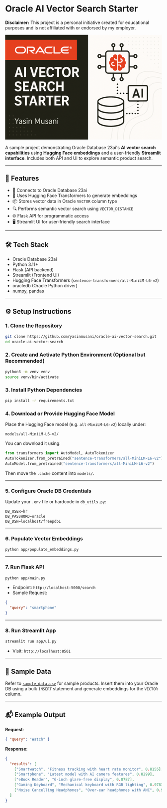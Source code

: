 # Oracle AI Vector Search Starter

**Disclaimer:** This project is a personal initiative created for educational purposes and is not affiliated with or endorsed by my employer.


![Oracle AI Vector Search](OracleAIVectorSearchStarter_Cover.png)

A sample project demonstrating Oracle Database 23ai's **AI vector search capabilities** using **Hugging Face embeddings** and a user-friendly **Streamlit interface**. Includes both API and UI to explore semantic product search.

---

## 🔧 Features

- 🔌 Connects to Oracle Database 23ai
- 🤗 Uses Hugging Face Transformers to generate embeddings
- 📦 Stores vector data in Oracle `VECTOR` column type
- 🔍 Performs semantic vector search using `VECTOR_DISTANCE`
- 🌐 Flask API for programmatic access
- 🖥️ Streamlit UI for user-friendly search interface

---

## 🛠 Tech Stack

- Oracle Database 23ai
- Python 3.11+
- Flask (API backend)
- Streamlit (Frontend UI)
- Hugging Face Transformers (`sentence-transformers/all-MiniLM-L6-v2`)
- oracledb (Oracle Python driver)
- numpy, pandas

---

## ⚙️ Setup Instructions

### 1. Clone the Repository

```bash
git clone https://github.com/yasinmusani/oracle-ai-vector-search.git
cd oracle-ai-vector-search
```

### 2. Create and Activate Python Environment (Optional but Recommended)

```bash
python3 -m venv venv
source venv/bin/activate
```

### 3. Install Python Dependencies

```bash
pip install -r requirements.txt
```

### 4. Download or Provide Hugging Face Model

Place the Hugging Face model (e.g. `all-MiniLM-L6-v2`) locally under:

```
models/all-MiniLM-L6-v2/
```

You can download it using:

```python
from transformers import AutoModel, AutoTokenizer
AutoTokenizer.from_pretrained("sentence-transformers/all-MiniLM-L6-v2")
AutoModel.from_pretrained("sentence-transformers/all-MiniLM-L6-v2")
```

Then move the `.cache` content into `models/`.

---

### 5. Configure Oracle DB Credentials

Update your `.env` file or hardcode in `db_utils.py`:

```
DB_USER=hr
DB_PASSWORD=oracle
DB_DSN=localhost/freepdb1
```

---

### 6. Populate Vector Embeddings

```bash
python app/populate_embeddings.py
```

---

### 7. Run Flask API

```bash
python app/main.py
```

- Endpoint: `http://localhost:5000/search`
- Sample Request:

```json
{
  "query": "smartphone"
}
```

---

### 8. Run Streamlit App

```bash
streamlit run app/ui.py
```

- Visit: `http://localhost:8501`

---

## 🧪 Sample Data

Refer to [`sample_data.csv`](sample_data.csv) for sample products. Insert them into your Oracle DB using a bulk `INSERT` statement and generate embeddings for the `VECTOR` column.

---

## 📬 Example Output

**Request**:

```json
{ "query": "Watch" }
```

**Response**:

```json
{
  "results": [
    ["Smartwatch", "Fitness tracking with heart rate monitor", 0.8155],
    ["Smartphone", "Latest model with AI camera features", 0.8299],
    ["eBook Reader", "6-inch glare-free display", 0.8787],
    ["Gaming Keyboard", "Mechanical keyboard with RGB lighting", 0.9783],
    ["Noise Cancelling Headphones", "Over-ear headphones with ANC", 0.9808]
  ]
}
```
